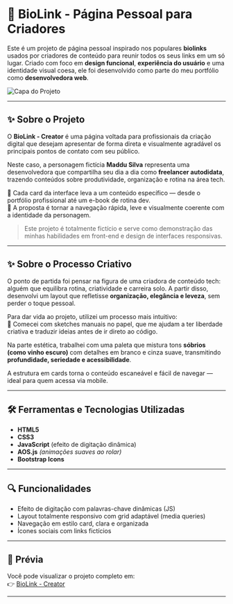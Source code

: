 
# 🧩 BioLink - Página Pessoal para Criadores

Este é um projeto de página pessoal inspirado nos populares **biolinks** usados por criadores de conteúdo para reunir todos os seus links em um só lugar. Criado com foco em **design funcional**, **experiência do usuário** e uma identidade visual coesa, ele foi desenvolvido como parte do meu portfólio como **desenvolvedora web**.

![Capa do Projeto](assets/img/capa-biolink.png)

---

## ✨ Sobre o Projeto

O **BioLink - Creator** é uma página voltada para profissionais da criação digital que desejam apresentar de forma direta e visualmente agradável os principais pontos de contato com seu público.

Neste caso, a personagem fictícia **Maddu Silva** representa uma desenvolvedora que compartilha seu dia a dia como **freelancer autodidata**, trazendo conteúdos sobre produtividade, organização e rotina na área tech.

📌 Cada card da interface leva a um conteúdo específico — desde o portfólio profissional até um e-book de rotina dev.  
🎯 A proposta é tornar a navegação rápida, leve e visualmente coerente com a identidade da personagem.

> Este projeto é totalmente fictício e serve como demonstração das minhas habilidades em front-end e design de interfaces responsivas.

---

## ✨ Sobre o Processo Criativo

O ponto de partida foi pensar na figura de uma criadora de conteúdo tech: alguém que equilibra rotina, criatividade e carreira solo. A partir disso, desenvolvi um layout que refletisse **organização, elegância e leveza**, sem perder o toque pessoal.

Para dar vida ao projeto, utilizei um processo mais intuitivo:  
📝 Comecei com sketches manuais no papel, que me ajudam a ter liberdade criativa e traduzir ideias antes de ir direto ao código.

Na parte estética, trabalhei com uma paleta que mistura tons **sóbrios (como vinho escuro)** com detalhes em branco e cinza suave, transmitindo **profundidade, seriedade e acessibilidade**. 

A estrutura em cards torna o conteúdo escaneável e fácil de navegar — ideal para quem acessa via mobile.

---

## 🛠️ Ferramentas e Tecnologias Utilizadas

- **HTML5**  
- **CSS3**  
- **JavaScript** (efeito de digitação dinâmica)  
- **AOS.js** *(animações suaves ao rolar)*  
- **Bootstrap Icons** 

---

## 🔍 Funcionalidades

- Efeito de digitação com palavras-chave dinâmicas (JS)  
- Layout totalmente responsivo com grid adaptável (media queries)  
- Navegação em estilo card, clara e organizada  
- Ícones sociais com links fictícios  

---

## 📸 Prévia

Você pode visualizar o projeto completo em:  
👉 [BioLink - Creator](https://bio-link-creator.vercel.app/)

---

